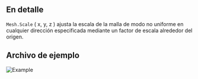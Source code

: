 ## En detalle
`Mesh.Scale` ( x, y, z ) ajusta la escala de la malla de modo no uniforme en cualquier dirección especificada mediante un factor de escala alrededor del origen.

## Archivo de ejemplo

![Example](./Autodesk.DesignScript.Geometry.Mesh.Scale(mesh,%20x,%20y,%20z)_img.jpg)
